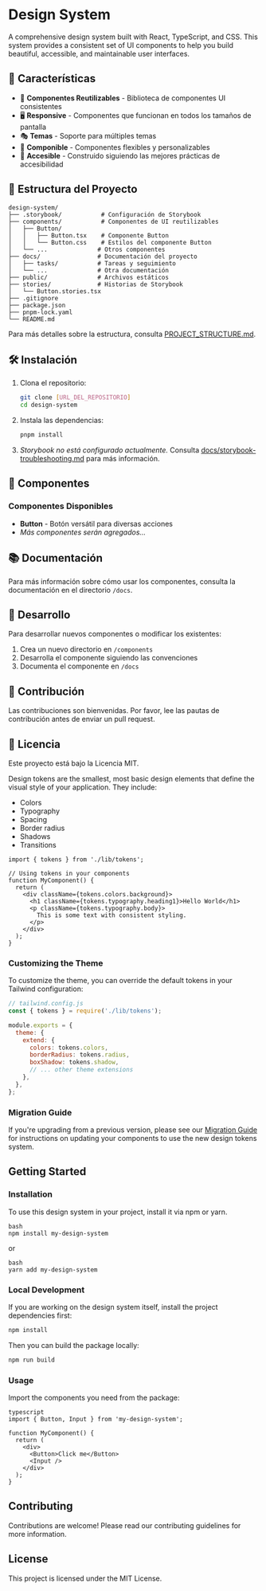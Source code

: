 # Design System

A comprehensive design system built with React, TypeScript, and CSS. This system provides a consistent set of UI components to help you build beautiful, accessible, and maintainable user interfaces.

## 🚀 Características

- 🎨 **Componentes Reutilizables** - Biblioteca de componentes UI consistentes
- 🖥️ **Responsive** - Componentes que funcionan en todos los tamaños de pantalla
- 🎭 **Temas** - Soporte para múltiples temas
- 🧩 **Componible** - Componentes flexibles y personalizables
- 📱 **Accesible** - Construido siguiendo las mejores prácticas de accesibilidad

## 📁 Estructura del Proyecto

```
design-system/
├── .storybook/           # Configuración de Storybook
├── components/           # Componentes de UI reutilizables
│   ├── Button/          
│   │   ├── Button.tsx    # Componente Button
│   │   └── Button.css    # Estilos del componente Button
│   └── ...              # Otros componentes
├── docs/                # Documentación del proyecto
│   ├── tasks/           # Tareas y seguimiento
│   └── ...              # Otra documentación
├── public/              # Archivos estáticos
├── stories/             # Historias de Storybook
│   └── Button.stories.tsx
├── .gitignore
├── package.json
├── pnpm-lock.yaml
└── README.md
```

Para más detalles sobre la estructura, consulta [PROJECT_STRUCTURE.md](./PROJECT_STRUCTURE.md).

## 🛠 Instalación

1. Clona el repositorio:
   ```bash
   git clone [URL_DEL_REPOSITORIO]
   cd design-system
   ```

2. Instala las dependencias:
   ```bash
   pnpm install
   ```

3. *Storybook no está configurado actualmente.* Consulta
   [docs/storybook-troubleshooting.md](./docs/storybook-troubleshooting.md) para
   más información.

## 🧩 Componentes

### Componentes Disponibles

- **Button** - Botón versátil para diversas acciones
- *Más componentes serán agregados...*

## 📚 Documentación

Para más información sobre cómo usar los componentes, consulta la documentación en el directorio `/docs`.

## 🧪 Desarrollo

Para desarrollar nuevos componentes o modificar los existentes:

1. Crea un nuevo directorio en `/components`
2. Desarrolla el componente siguiendo las convenciones
3. Documenta el componente en `/docs`

## 🤝 Contribución

Las contribuciones son bienvenidas. Por favor, lee las pautas de contribución antes de enviar un pull request.

## 📄 Licencia

Este proyecto está bajo la Licencia MIT.

Design tokens are the smallest, most basic design elements that define the visual style of your application. They include:

- Colors
- Typography
- Spacing
- Border radius
- Shadows
- Transitions

```tsx
import { tokens } from './lib/tokens';

// Using tokens in your components
function MyComponent() {
  return (
    <div className={tokens.colors.background}>
      <h1 className={tokens.typography.heading1}>Hello World</h1>
      <p className={tokens.typography.body}>
        This is some text with consistent styling.
      </p>
    </div>
  );
}
```

### Customizing the Theme

To customize the theme, you can override the default tokens in your Tailwind configuration:

```js
// tailwind.config.js
const { tokens } = require('./lib/tokens');

module.exports = {
  theme: {
    extend: {
      colors: tokens.colors,
      borderRadius: tokens.radius,
      boxShadow: tokens.shadow,
      // ... other theme extensions
    },
  },
};
```

### Migration Guide

If you're upgrading from a previous version, please see our [Migration Guide](./MIGRATION_GUIDE.md) for instructions on updating your components to use the new design tokens system.

## Getting Started

### Installation

To use this design system in your project, install it via npm or yarn.
```
bash
npm install my-design-system
```
or
```
bash
yarn add my-design-system
```

### Local Development

If you are working on the design system itself, install the project dependencies first:

```bash
npm install
```

Then you can build the package locally:

```bash
npm run build
```

### Usage

Import the components you need from the package:
```
typescript
import { Button, Input } from 'my-design-system';

function MyComponent() {
  return (
    <div>
      <Button>Click me</Button>
      <Input />
    </div>
  );
}

```
## Contributing

Contributions are welcome! Please read our contributing guidelines for more information.

## License

This project is licensed under the MIT License.